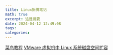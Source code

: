 ```yaml
---
title: Linux折腾笔记
math: true
excerpt: 这是摘要
date: 2024-04-12 12:49:08
tags:
categories:
---
```


[菜鸟教程](https://www.runoob.com/linux/linux-tutorial.html)
[VMware 虚拟机中 Linux 系统磁盘空间扩容](https://www.cnblogs.com/tzhuwb/p/12904754.html)